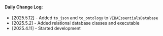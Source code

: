 #### Daily Change Log:
* [2025.5.12] - Added `to_json` and `to_ontology` to `VEBAEssentialsDatabase`
* [2025.5.2] - Added relational database classes and executable
* [2025.4.11] - Started development
